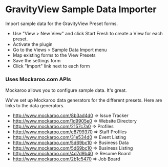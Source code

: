GravityView Sample Data Importer
=======================

Import sample data for the GravityView Preset forms.

* Use "View > New View" and click Start Fresh to create a View for each preset.
* Activate the plugin
* Go to the Views > Sample Data Import menu
* Map existing forms to the View Presets
* Save the settings form
* Click "Import" link next to each form

### Uses Mockaroo.com APIs

Mockaroo allows you to configure sample data. It's great.

We've set up Mockaroo data generators for the different presets. Here are links to the data generators.

* http://www.mockaroo.com/8b3ad4d0 => Issue Tracker
* http://www.mockaroo.com/1d9905e0 => Website Directory
* http://www.mockaroo.com/2157c7a0 => Profiles
* http://www.mockaroo.com/e8799370 => Staff Profiles
* http://www.mockaroo.com/31e534d0 => Event Listing
* http://www.mockaroo.com/5d69bc10 => Business Data
* http://www.mockaroo.com/5d69bc10 => Business Listing
* http://www.mockaroo.com/4d7d9b40 => Resume Board
* http://www.mockaroo.com/2b1c5470 => Job Board
